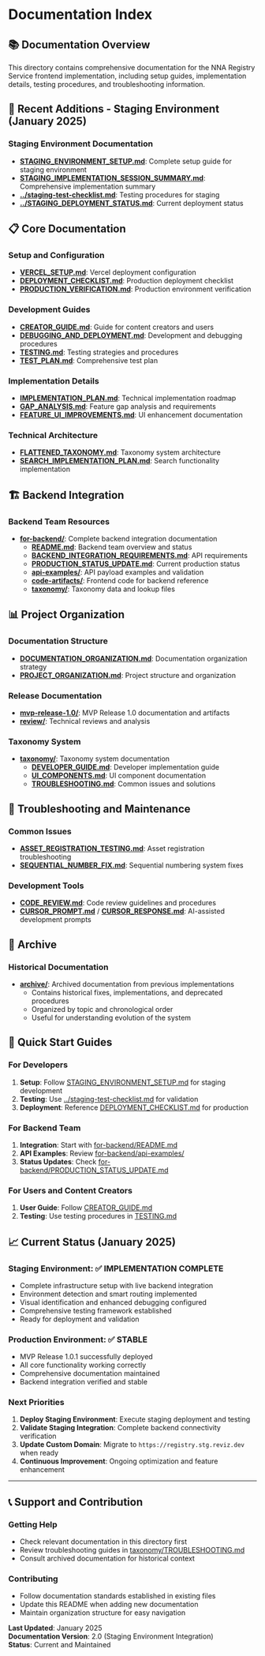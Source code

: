 # Documentation Index

## 📚 **Documentation Overview**

This directory contains comprehensive documentation for the NNA Registry Service frontend implementation, including setup guides, implementation details, testing procedures, and troubleshooting information.

## 🚀 **Recent Additions - Staging Environment** (January 2025)

### **Staging Environment Documentation**
- **[STAGING_ENVIRONMENT_SETUP.md](STAGING_ENVIRONMENT_SETUP.md)**: Complete setup guide for staging environment
- **[STAGING_IMPLEMENTATION_SESSION_SUMMARY.md](STAGING_IMPLEMENTATION_SESSION_SUMMARY.md)**: Comprehensive implementation summary
- **[../staging-test-checklist.md](../staging-test-checklist.md)**: Testing procedures for staging
- **[../STAGING_DEPLOYMENT_STATUS.md](../STAGING_DEPLOYMENT_STATUS.md)**: Current deployment status

## 📋 **Core Documentation**

### **Setup and Configuration**
- **[VERCEL_SETUP.md](VERCEL_SETUP.md)**: Vercel deployment configuration
- **[DEPLOYMENT_CHECKLIST.md](DEPLOYMENT_CHECKLIST.md)**: Production deployment checklist
- **[PRODUCTION_VERIFICATION.md](PRODUCTION_VERIFICATION.md)**: Production environment verification

### **Development Guides**
- **[CREATOR_GUIDE.md](CREATOR_GUIDE.md)**: Guide for content creators and users
- **[DEBUGGING_AND_DEPLOYMENT.md](DEBUGGING_AND_DEPLOYMENT.md)**: Development and debugging procedures
- **[TESTING.md](TESTING.md)**: Testing strategies and procedures
- **[TEST_PLAN.md](TEST_PLAN.md)**: Comprehensive test plan

### **Implementation Details**
- **[IMPLEMENTATION_PLAN.md](IMPLEMENTATION_PLAN.md)**: Technical implementation roadmap
- **[GAP_ANALYSIS.md](GAP_ANALYSIS.md)**: Feature gap analysis and requirements
- **[FEATURE_UI_IMPROVEMENTS.md](FEATURE_UI_IMPROVEMENTS.md)**: UI enhancement documentation

### **Technical Architecture**
- **[FLATTENED_TAXONOMY.md](FLATTENED_TAXONOMY.md)**: Taxonomy system architecture
- **[SEARCH_IMPLEMENTATION_PLAN.md](SEARCH_IMPLEMENTATION_PLAN.md)**: Search functionality implementation

## 🏗️ **Backend Integration**

### **Backend Team Resources**
- **[for-backend/](for-backend/)**: Complete backend integration documentation
  - **[README.md](for-backend/README.md)**: Backend team overview and status
  - **[BACKEND_INTEGRATION_REQUIREMENTS.md](for-backend/BACKEND_INTEGRATION_REQUIREMENTS.md)**: API requirements
  - **[PRODUCTION_STATUS_UPDATE.md](for-backend/PRODUCTION_STATUS_UPDATE.md)**: Current production status
  - **[api-examples/](for-backend/api-examples/)**: API payload examples and validation
  - **[code-artifacts/](for-backend/code-artifacts/)**: Frontend code for backend reference
  - **[taxonomy/](for-backend/taxonomy/)**: Taxonomy data and lookup files

## 📊 **Project Organization**

### **Documentation Structure**
- **[DOCUMENTATION_ORGANIZATION.md](DOCUMENTATION_ORGANIZATION.md)**: Documentation organization strategy
- **[PROJECT_ORGANIZATION.md](PROJECT_ORGANIZATION.md)**: Project structure and organization

### **Release Documentation**
- **[mvp-release-1.0/](mvp-release-1.0/)**: MVP Release 1.0 documentation and artifacts
- **[review/](review/)**: Technical reviews and analysis

### **Taxonomy System**
- **[taxonomy/](taxonomy/)**: Taxonomy system documentation
  - **[DEVELOPER_GUIDE.md](taxonomy/DEVELOPER_GUIDE.md)**: Developer implementation guide
  - **[UI_COMPONENTS.md](taxonomy/UI_COMPONENTS.md)**: UI component documentation
  - **[TROUBLESHOOTING.md](taxonomy/TROUBLESHOOTING.md)**: Common issues and solutions

## 🔧 **Troubleshooting and Maintenance**

### **Common Issues**
- **[ASSET_REGISTRATION_TESTING.md](ASSET_REGISTRATION_TESTING.md)**: Asset registration troubleshooting
- **[SEQUENTIAL_NUMBER_FIX.md](SEQUENTIAL_NUMBER_FIX.md)**: Sequential numbering system fixes

### **Development Tools**
- **[CODE_REVIEW.md](CODE_REVIEW.md)**: Code review guidelines and procedures
- **[CURSOR_PROMPT.md](CURSOR_PROMPT.md)** / **[CURSOR_RESPONSE.md](CURSOR_RESPONSE.md)**: AI-assisted development prompts

## 📁 **Archive**

### **Historical Documentation**
- **[archive/](archive/)**: Archived documentation from previous implementations
  - Contains historical fixes, implementations, and deprecated procedures
  - Organized by topic and chronological order
  - Useful for understanding evolution of the system

## 🎯 **Quick Start Guides**

### **For Developers**
1. **Setup**: Follow [STAGING_ENVIRONMENT_SETUP.md](STAGING_ENVIRONMENT_SETUP.md) for staging development
2. **Testing**: Use [../staging-test-checklist.md](../staging-test-checklist.md) for validation
3. **Deployment**: Reference [DEPLOYMENT_CHECKLIST.md](DEPLOYMENT_CHECKLIST.md) for production

### **For Backend Team**
1. **Integration**: Start with [for-backend/README.md](for-backend/README.md)
2. **API Examples**: Review [for-backend/api-examples/](for-backend/api-examples/)
3. **Status Updates**: Check [for-backend/PRODUCTION_STATUS_UPDATE.md](for-backend/PRODUCTION_STATUS_UPDATE.md)

### **For Users and Content Creators**
1. **User Guide**: Follow [CREATOR_GUIDE.md](CREATOR_GUIDE.md)
2. **Testing**: Use testing procedures in [TESTING.md](TESTING.md)

## 📈 **Current Status** (January 2025)

### **Staging Environment**: ✅ **IMPLEMENTATION COMPLETE**
- Complete infrastructure setup with live backend integration
- Environment detection and smart routing implemented
- Visual identification and enhanced debugging configured
- Comprehensive testing framework established
- Ready for deployment and validation

### **Production Environment**: ✅ **STABLE**
- MVP Release 1.0.1 successfully deployed
- All core functionality working correctly
- Comprehensive documentation maintained
- Backend integration verified and stable

### **Next Priorities**
1. **Deploy Staging Environment**: Execute staging deployment and testing
2. **Validate Staging Integration**: Complete backend connectivity verification
3. **Update Custom Domain**: Migrate to `https://registry.stg.reviz.dev` when ready
4. **Continuous Improvement**: Ongoing optimization and feature enhancement

---

## 📞 **Support and Contribution**

### **Getting Help**
- Check relevant documentation in this directory first
- Review troubleshooting guides in [taxonomy/TROUBLESHOOTING.md](taxonomy/TROUBLESHOOTING.md)
- Consult archived documentation for historical context

### **Contributing**
- Follow documentation standards established in existing files
- Update this README when adding new documentation
- Maintain organization structure for easy navigation

**Last Updated**: January 2025  
**Documentation Version**: 2.0 (Staging Environment Integration)  
**Status**: Current and Maintained